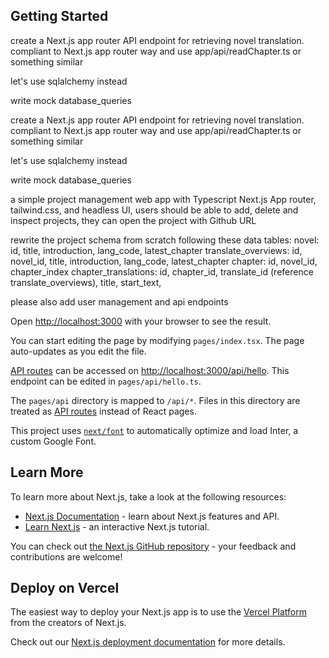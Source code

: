 
## Getting Started

create a Next.js app router API endpoint for retrieving novel translation. compliant to Next.js app router way and use app/api/readChapter.ts or something similar


let's use sqlalchemy instead

write mock database_queries


create a Next.js app router API endpoint for retrieving novel translation. compliant to Next.js app router way and use app/api/readChapter.ts or something similar


let's use sqlalchemy instead

write mock database_queries




a simple project management web app with Typescript Next.js App router, tailwind.css, and headless UI,
users should be able to add, delete and inspect projects, they can open the project with Github URL


rewrite the project schema from scratch following these data tables:
novel: id, title, introduction, lang_code, latest_chapter
translate_overviews: id, novel_id, title, introduction, lang_code, latest_chapter
chapter: id, novel_id, chapter_index
chapter_translations: id, chapter_id, translate_id (reference translate_overviews), title, start_text, 

please also add user management and api endpoints



Open [http://localhost:3000](http://localhost:3000) with your browser to see the result.

You can start editing the page by modifying `pages/index.tsx`. The page auto-updates as you edit the file.

[API routes](https://nextjs.org/docs/api-routes/introduction) can be accessed on [http://localhost:3000/api/hello](http://localhost:3000/api/hello). This endpoint can be edited in `pages/api/hello.ts`.

The `pages/api` directory is mapped to `/api/*`. Files in this directory are treated as [API routes](https://nextjs.org/docs/api-routes/introduction) instead of React pages.

This project uses [`next/font`](https://nextjs.org/docs/basic-features/font-optimization) to automatically optimize and load Inter, a custom Google Font.

## Learn More

To learn more about Next.js, take a look at the following resources:

- [Next.js Documentation](https://nextjs.org/docs) - learn about Next.js features and API.
- [Learn Next.js](https://nextjs.org/learn) - an interactive Next.js tutorial.

You can check out [the Next.js GitHub repository](https://github.com/vercel/next.js/) - your feedback and contributions are welcome!

## Deploy on Vercel

The easiest way to deploy your Next.js app is to use the [Vercel Platform](https://vercel.com/new?utm_medium=default-template&filter=next.js&utm_source=create-next-app&utm_campaign=create-next-app-readme) from the creators of Next.js.

Check out our [Next.js deployment documentation](https://nextjs.org/docs/deployment) for more details.
